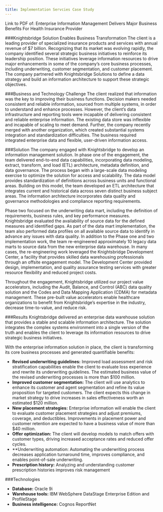 ```yaml
---
title: Implementation Servcies Case Study
---
```


Link to PDF of:
Enterprise Information Management Delivers Major Business Benefits For Health Insurance Provider

###Knightsbridge Solution Enables Business Transformation
The client is a leading provider of specialized insurance products and services with annual revenue of $7 billion. Recognizing that its market was evolving rapidly, the company identified several strategic business initiatives to reinforce its leadership position. These initiatives leverage information resources to drive major enhancements in some of the company’s core business processes, including underwriting, customer segmentation, and customer placement. The company partnered with Knightsbridge Solutions to define a data strategy and build an information architecture to support these strategic objectives.

###Business and Technology Challenge
The client realized that information was the key to improving their business functions. Decision makers needed consistent and reliable information, sourced from multiple systems, in order to understand and enhance processes. However, the client’s data infrastructure and reporting tools were incapable of delivering consistent and reliable enterprise information. The existing data store was inflexible and incapable of scaling to meet demand. Further, the company recently merged with another organization, which created substantial systems integration and standardization difficulties. The business required integrated enterprise data and flexible, user-driven information access.

###Solution
The company engaged with Knightsbridge to develop an information management solution. In phase one of the engagement, the team delivered end-to-end data capabilities, incorporating data modeling, extract, transform, and load (ETL) architecture, metadata definition, and data governance. The process began with a large-scale data modeling exercise to optimize the solution for access and scalability. The data model provides standardization of definitions across business units and functional areas. Building on this model, the team developed an ETL architecture that integrates current and historical data across seven distinct business subject areas. The information architecture incorporates data quality and governance methodologies and compliance reporting requirements.

Phase two focused on the underwriting data mart, including the definition of requirements, business rules, and key performance measures. Knightsbridge evaluated the availability of source data for the defined measures and identified gaps. As part of the data mart implementation, the team also performed data profiles on all available source data to identify in advance any issues with data quality. In addition to the Phase one and two implementation work, the team re-engineered approximately 10 legacy data marts to source data from the new enterprise data warehouse. In many cases, the re-engineering work leveraged the Knightsbridge Development Center, a facility that provides skilled data warehousing professionals through an offsite engagement model. The Development Center provided design, implementation, and quality assurance testing services with greater resource flexibility and reduced project costs. 

Throughout the engagement, Knightsbridge utilized our project value accelerators, including the Audit, Balance, and Control (ABC) data quality solution and the Codes and Data Mapping Application (CDMA) for metadata management. These pre-built value accelerators enable healthcare organizations to benefit from Knightsbridge’s expertise in the industry, decrease time-to-value, and reduce risk.

###Results
Knightsbridge delivered an enterprise data warehouse solution that provides a stable and scalable information architecture. The solution integrates the complex systems environment into a single version of the truth and enables the client to leverage its information resources to drive strategic business initiatives.

With the enterprise information solution in place, the client is transforming its core business processes and generated quantifiable benefits:

* **Revised underwriting guidelines:** Improved load assessment and risk stratification capabilities enable the client to evaluate loss experience and rewrite its underwriting guidelines. The estimated business value of the revised underwriting processes is more than $100 million.
* **Improved customer segmentation:** The client will use analytics to enhance its customer and agent segmentation and refine its value proposition for targeted customers. The client expects this change in market strategy to drive increases in sales effectiveness worth an estimated $120 million.
* **New placement strategies:** Enterprise information will enable the client to evaluate customer placement strategies and adjust premiums, coverage, and deductibles. Improvements in placement power and customer retention are expected to have a business value of more than $40 million.
* **Offer optimization:** The client will develop models to match offers with customer types, driving increased acceptance rates and reduced offer cycles.
* **Underwriting automation: Automating the underwriting process decreases application turnaround time, improves compliance, and enables point-of-sale underwriting.
* **Prescription history:** Analyzing and understanding customer prescription histories improves risk management

###Technologies
* **Database:** Oracle 9i
* **Warehouse tools:** IBM WebSphere DataStage Enterprise Edition and ProfileStage
* **Business intelligence:** Cognos ReportNet